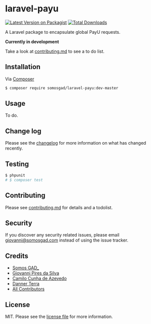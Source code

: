 # laravel-payu

[![Latest Version on Packagist][ico-version]][link-packagist]
[![Total Downloads][ico-downloads]][link-downloads]
<!-- [![Build Status][ico-travis]][link-travis] -->
<!-- [![StyleCI][ico-styleci]][link-styleci] -->

A Laravel package to encapsulate global PayU requests.

**Currently in development**

Take a look at [contributing.md](contributing.md) to see a to do list.

## Installation

Via [Composer](https://getcomposer.org/)

``` bash
$ composer require somosgad/laravel-payu:dev-master
```

## Usage

To do.

## Change log

Please see the [changelog](changelog.md) for more information on what has changed recently.

## Testing

``` bash
$ phpunit
# $ composer test
```

## Contributing

Please see [contributing.md](contributing.md) for details and a todolist.

## Security

If you discover any security related issues, please email giovanni@somosgad.com instead of using the issue tracker.

## Credits

- [Somos GAD_][link-author]
- [Giovanni Pires da Silva][link-giovanni]
- [Camilo Cunha de Azevedo][link-camilo]
- [Danner Terra][link-danner]
- [All Contributors][link-contributors]

## License

MIT. Please see the [license file](license.md) for more information.

[ico-version]: https://img.shields.io/packagist/v/somosgad/laravel-payu.svg?style=flat-square
[ico-downloads]: https://img.shields.io/packagist/dt/somosgad/laravel-payu.svg?style=flat-square
[ico-travis]: https://img.shields.io/travis/somosgad/laravel-payu/master.svg?style=flat-square
[ico-styleci]: https://styleci.io/repos/12345678/shield

[link-packagist]: https://packagist.org/packages/somosgad/laravel-payu
[link-downloads]: https://packagist.org/packages/somosgad/laravel-payu
[link-travis]: https://travis-ci.org/somosgad/laravel-payu
[link-styleci]: https://styleci.io/repos/12345678
[link-author]: https://github.com/somosgad
[link-giovanni]: https://github.com/giovannipds
[link-camilo]: https://github.com/Camilotk
[link-danner]: https://github.com/DannerTerra
[link-contributors]: ../../contributors
